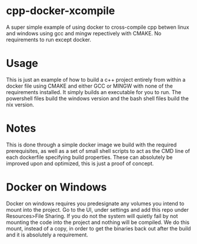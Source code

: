 # cpp-docker-xcompile
A super simple example of using docker to cross-compile cpp betwen linux and windows using gcc and mingw repectively with CMAKE. No requirements to run except docker.

# Usage
This is just an example of how to build a c++ project entirely from within a docker file using CMAKE and either GCC or MINGW with none of the requirements installed. It simply builds an executable for you to run. The powershell files build the windows version and the bash shell files build the nix version.

# Notes
This is done through a simple docker image we build with the required prerequisites, as well as a set of small shell scripts to act as the CMD line of each dockerfile specifying build properties. These can absolutely be improved upon and optimized, this is just a proof of concept.

# Docker on Windows
Docker on windows requires you predesignate any volumes you intend to mount into the project. Go to the UI, under settings and add this repo under Resources>File Sharing. If you do not the system will quietly fail by not mounting the code into the project and nothing will be compiled. We do this mount, instead of a copy, in order to get the binaries back out after the build and it is absolutely a requirement.
